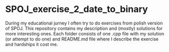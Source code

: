 # SPOJ_exercise_2_date_to_binary
During my educational jurney I often try to do exercises from polish version of SPOJ. This repository contains my description and (mostly) solutions for more interesting
ones. Each folder consists of one .cpp file with my solution (or attempt to do one) and README.md file where I describe the exercise and hardships it cost me.
